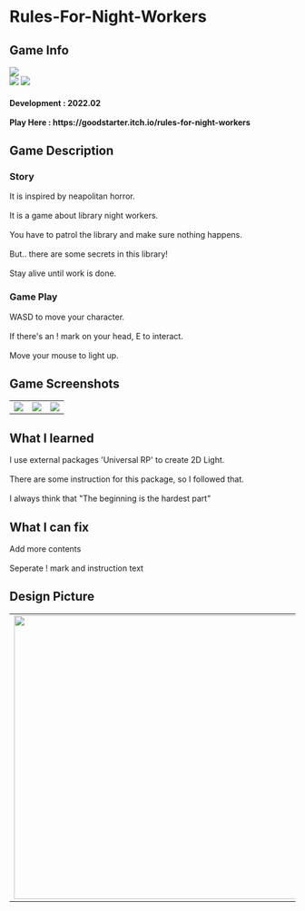 # Rules-For-Night-Workers
<div>
    <h2> Game Info </h2>
    <img src = "https://img.itch.zone/aW1nLzgxNDgwNDEucG5n/347x500/icJjdN.png"><br>
    <img src="https://img.shields.io/badge/Unity-yellow?style=flat-square&logo=Unity&logoColor=FFFFFF"/>
    <img src="https://img.shields.io/badge/Horror-black"/>
    <h4> Development : 2022.02 <br><br>
    Play Here : https://goodstarter.itch.io/rules-for-night-workers
    
  </div>
  <div>
    <h2> Game Description </h2>
    <h3> Story </h3>
     It is inspired by neapolitan horror.<br><br>
     It is a game about library night workers.<br><br>
     You have to patrol the library and make sure nothing happens. <br><br>
     But.. there are some secrets in this library!<br><br>
    Stay alive until work is done.
    <h3> Game Play </h3>
     WASD to move your character.<br><br>
     If there's an ! mark on your head, E to interact.<br><br>
     Move your mouse to light up.
  </div> 
  <div>
    <h2> Game Screenshots </h2>
      <table>
        <td><img src = "https://img.itch.zone/aW1hZ2UvMTM5ODA0NC84ODQzNjc2LnBuZw==/347x500/XDlXgL.png"></td>
        <td><img src = "https://img.itch.zone/aW1hZ2UvMTM5ODA0NC84ODQzNjc5LnBuZw==/347x500/qwK3WG.png"></td>
        <td><img src = "https://img.itch.zone/aW1hZ2UvMTM5ODA0NC84ODQzNjc4LnBuZw==/347x500/XjORrR.png"></td>
      </table>
  </div>
  <div>
    <h2> What I learned </h2>
      I use external packages 'Universal RP' to create 2D Light.<br><br>
      There are some instruction for this package, so I followed that.<br><br>
      I always think that "The beginning is the hardest part"
  </div>
  <div>
    <h2> What I can fix </h2>
      Add more contents<br><br>
      Seperate ! mark and instruction text
   <h2> Design Picture </h2>
   <table>
        <td><img src = "https://postfiles.pstatic.net/MjAyMjAyMTRfMTU0/MDAxNjQ0Nzk5MDY4MjE5.R6o2BxdQB-y4kM7bdntOZo4qmczj5MCmc7OR1b503Fwg.E88SMhJeAc5NtXFANEK4HZN4fjmHUk96VzNfXmi8Uzcg.JPEG.tdj04131/KakaoTalk_20220214_093704495.jpg?type=w773" height = 500></td>
        <td><img src = "https://postfiles.pstatic.net/MjAyMjAyMTRfMjg5/MDAxNjQ0Nzk5MDY4MjI1.RnuoozVi_FldHMxA_DZy0q_SZgdgYvNPkvyU259TFn8g.x4IXJAqKUS8S_6rZk1CeMV-Nd8nH4irR-PjI2GdzeB4g.JPEG.tdj04131/KakaoTalk_20220214_093704495_01.jpg?type=w773" height = 500></td>
     <td><img src = "https://postfiles.pstatic.net/MjAyMjAyMTRfMTMw/MDAxNjQ0Nzk5MDY4Nzk5.Lspxwcx32NKNTrIkmE3XC2tnXDNSernBMuR6EVaDruMg.-q1dXh-FcWnWElWpO2xf77-4A8PYLeK0TPks7FQb3Rsg.JPEG.tdj04131/KakaoTalk_20220214_093704495_02.jpg?type=w773" height = 500></td>
      </table>
  </div>
